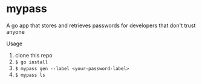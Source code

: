 # mypass
A go app that stores and retrieves passwords for developers that don't trust anyone

Usage

1. clone this repo
2. ```$ go install```
3. ```$ mypass gen --label <your-password-label>```
4. ```$ mypass ls```

